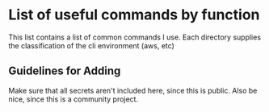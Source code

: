# List of useful commands by function

This list contains a list of common commands I use. Each directory supplies the classification of the cli environment (aws, etc)

## Guidelines for Adding

Make sure that all secrets aren't included here, since this is public.  Also be nice, since this is a community project.